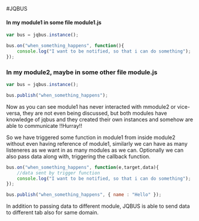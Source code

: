#JQBUS


#### In my module1 in some file module1.js
```javascript
var bus = jqbus.instance();

bus.on("when_something_happens", function(){
    console.log("I want to be notified, so that i can do something");
});

```

### In my module2, maybe in some other file module.js
```javascript
var bus = jqbus.instance();

bus.publish("when_something_happens");

```

Now as you can see module1 has never interacted with mmodule2 or vice-versa, they are not even being discussed, but both modules have knowledge of jqbus and they created their own instances
 and somehow are able to communicate !!Hurray!!
 
 So we have triggered some function in module1 from inside module2 without even having reference of module1, similarly we can have as many listeneres as we want in as many modules as we can.
 Optionally we can also pass data along with, triggering the callback function.


```javascript
bus.on("when_something_happens", function(e,target,data){
    //data sent by trigger function
    console.log("I want to be notified, so that i can do something");
});

bus.publish("when_something_happens", { name : "Hello" });
`````

In addition to passing data to different module, JQBUS is able to send data to different tab also for same domain.




